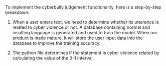 To implement the cyberbully judgement functionality, here is a step-by-step breakdown:

1. When a user enters text, we need to determine whether its utterance is related to cyber violence or not.
A database containing normal and insulting language is generated and used to train the model. When our product is made mature, it will store the user input data into the database to improve the training accuracy.

2. The python file determines if the statement is cyber violence related by calculating the value of the 0-1 interval.
